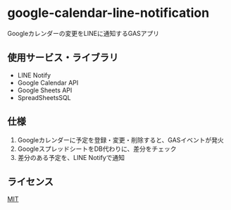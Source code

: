 # google-calendar-line-notification
Googleカレンダーの変更をLINEに通知するGASアプリ

## 使用サービス・ライブラリ
- LINE Notify
- Google Calendar API
- Google Sheets API
- SpreadSheetsSQL

## 仕様
1. Googleカレンダーに予定を登録・変更・削除すると、GASイベントが発火
2. GoogleスプレッドシートをDB代わりに、差分をチェック
3. 差分のある予定を、LINE Notifyで通知

## ライセンス
[MIT](LICENSE)
